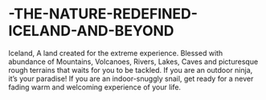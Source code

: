 # -THE-NATURE-REDEFINED-ICELAND-AND-BEYOND
Iceland, A land created for the extreme experience. Blessed with abundance of Mountains, Volcanoes, Rivers, Lakes, Caves and picturesque rough terrains that waits for you to be tackled. If you are an outdoor ninja, it’s your paradise! If you are an indoor-snuggly snail, get ready for a never fading warm  and welcoming experience of your life.
